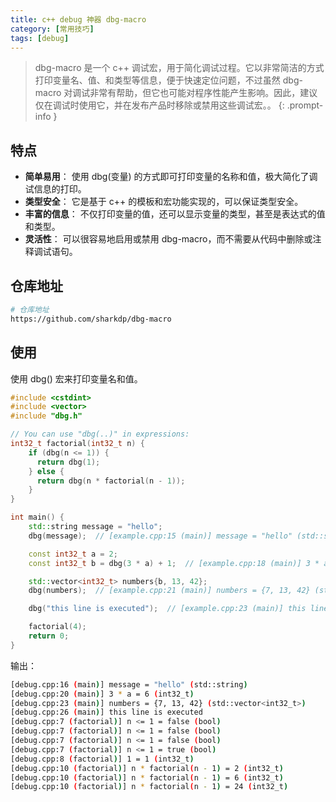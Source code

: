 ```yaml
---
title: c++ debug 神器 dbg-macro
category: [常用技巧]
tags: [debug]
---
```


> dbg-macro 是一个 c++ 调试宏，用于简化调试过程。它以非常简洁的方式打印变量名、值、和类型等信息，便于快速定位问题，不过虽然 dbg-macro 对调试非常有帮助，但它也可能对程序性能产生影响。因此，建议仅在调试时使用它，并在发布产品时移除或禁用这些调试宏。。
{: .prompt-info }

## 特点 
 
- **简单易用**： 使用 dbg(变量) 的方式即可打印变量的名称和值，极大简化了调试信息的打印。 
- **类型安全**： 它是基于 c++ 的模板和宏功能实现的，可以保证类型安全。 
- **丰富的信息**： 不仅打印变量的值，还可以显示变量的类型，甚至是表达式的值和类型。 
- **灵活性**： 可以很容易地启用或禁用 dbg-macro，而不需要从代码中删除或注释调试语句。 
 
## 仓库地址 
 
```bash
# 仓库地址
https://github.com/sharkdp/dbg-macro
```

## 使用
使用 dbg() 宏来打印变量名和值。

```cpp
#include <cstdint>
#include <vector>
#include "dbg.h"

// You can use "dbg(..)" in expressions:
int32_t factorial(int32_t n) {
    if (dbg(n <= 1)) {
      return dbg(1);
    } else {
      return dbg(n * factorial(n - 1));
    }
}

int main() {
    std::string message = "hello";
    dbg(message);  // [example.cpp:15 (main)] message = "hello" (std::string)

    const int32_t a = 2;
    const int32_t b = dbg(3 * a) + 1;  // [example.cpp:18 (main)] 3 * a = 6 (int32_t)

    std::vector<int32_t> numbers{b, 13, 42};
    dbg(numbers);  // [example.cpp:21 (main)] numbers = {7, 13, 42} (std::vector<int32_t>)

    dbg("this line is executed");  // [example.cpp:23 (main)] this line is executed

    factorial(4);
    return 0;
}
```

输出：

```bash
[debug.cpp:16 (main)] message = "hello" (std::string)
[debug.cpp:20 (main)] 3 * a = 6 (int32_t)
[debug.cpp:23 (main)] numbers = {7, 13, 42} (std::vector<int32_t>)
[debug.cpp:26 (main)] this line is executed
[debug.cpp:7 (factorial)] n <= 1 = false (bool)
[debug.cpp:7 (factorial)] n <= 1 = false (bool)
[debug.cpp:7 (factorial)] n <= 1 = false (bool)
[debug.cpp:7 (factorial)] n <= 1 = true (bool)
[debug.cpp:8 (factorial)] 1 = 1 (int32_t)
[debug.cpp:10 (factorial)] n * factorial(n - 1) = 2 (int32_t)
[debug.cpp:10 (factorial)] n * factorial(n - 1) = 6 (int32_t)
[debug.cpp:10 (factorial)] n * factorial(n - 1) = 24 (int32_t)
```
